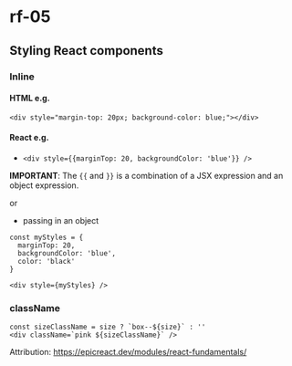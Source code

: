 # rf-05

## Styling React components

### Inline

#### HTML e.g.

`<div style="margin-top: 20px; background-color: blue;"></div>`

#### React e.g.

- `<div style={{marginTop: 20, backgroundColor: 'blue'}} />`

__IMPORTANT__: The `{{` and `}}` is a combination of a JSX expression and an object expression.

or

- passing in an object 
```
const myStyles = {
  marginTop: 20,
  backgroundColor: 'blue',
  color: 'black'
}
 
<div style={myStyles} />
```

### className

```
const sizeClassName = size ? `box--${size}` : ''
<div className=`pink ${sizeClassName}` />
```

Attribution: https://epicreact.dev/modules/react-fundamentals/
